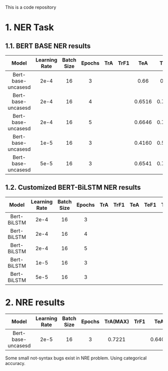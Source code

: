 This is a code repository

# 1. NER Task
## 1.1. BERT BASE NER results

|Model              |Learning Rate  |Batch Size |Epochs |TrA    |TrF1   |TeA    |TeF1   |Time       |device   |framework|
|:--:               |:--:           |:--:       |:--:   |:--:   |:--:   |:--:   |:--:   |:--:       |:--:     |:--:     |
|Bert-base-uncasesd |2e-4           |16         |3      |       |       |0.66   |0.78   |           |M3       |pytorch  |
|Bert-base-uncasesd |2e-4           |16         |4      |       |       |0.6516 |0.7773 |25m54.8s   |RTX4060Ti16G|pytorch|
|Bert-base-uncasesd |2e-4           |16         |5      |       |       |0.6646 |0.7832 |21m3.1s    |RTX4060Ti16G|pytorch|
|Bert-base-uncasesd |1e-5           |16         |3      |       |       |0.4160 |0.5503 |17m46.5s   |RTX4060Ti16G|pytorch|
|Bert-base-uncasesd |5e-5           |16         |3      |       |       |0.6541 |0.7800 |17m56.8s   |RTX4060Ti16G|pytorch|

## 1.2. Customized BERT-BiLSTM NER results

|Model      |Learning Rate  |Batch Size |Epochs |TrA    |TrF1   |TeA    |TeF1   |Time       |device   |framework|
|:--:       |:--:           |:--:       |:--:   |:--:   |:--:   |:--:   |:--:   |:--:       |:--:     |:--:     |
|Bert-BiLSTM|2e-4           |16         |3      |       |       |       |       |           |M3       |pytorch  |
|Bert-BiLSTM|2e-4           |16         |4      |       |       |       |       |           |M3       |pytorch  |
|Bert-BiLSTM|2e-4           |16         |5      |       |       |       |       |           |M3       |pytorch  |
|Bert-BiLSTM|1e-5           |16         |3      |       |       |       |       |           |M3       |pytorch  |
|Bert-BiLSTM|5e-5           |16         |3      |       |       |       |       |           |M3       |pytorch  |

# 2. NRE results

|Model              |Learning Rate  |Batch Size |Epochs |TrA(MAX)|TrF1   |TeA    |TeF1   |Time       |device   |framework|
|:--:               |:--:           |:--:       |:--:   |:--:   |:--:   |:--:   |:--:   |:--:       |:--:     |:--:     |
|Bert-base-uncasesd |2e-5           |16         |3      |0.7221 |       |0.6408 |       |5m26.3s|RTX4060Ti16G|tensorflow|

Some small not-syntax bugs exist in NRE problem. Using categorical accuracy.
